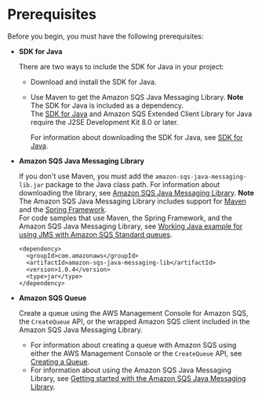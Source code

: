 # Prerequisites<a name="prerequisites"></a>

Before you begin, you must have the following prerequisites:
+ **SDK for Java**

  There are two ways to include the SDK for Java in your project:
  + Download and install the SDK for Java\.
  + Use Maven to get the Amazon SQS Java Messaging Library\.
**Note**  
The SDK for Java is included as a dependency\.  
The [SDK for Java](https://aws.amazon.com/sdkforjava/) and Amazon SQS Extended Client Library for Java require the J2SE Development Kit 8\.0 or later\.

    For information about downloading the SDK for Java, see [SDK for Java](https://aws.amazon.com/sdkforjava/)\.
+ **Amazon SQS Java Messaging Library** 

  If you don't use Maven, you must add the `amazon-sqs-java-messaging-lib.jar` package to the Java class path\. For information about downloading the library, see [Amazon SQS Java Messaging Library](https://github.com/awslabs/amazon-sqs-java-messaging-lib)\.
**Note**  
The Amazon SQS Java Messaging Library includes support for [Maven](http://maven.apache.org/) and the [Spring Framework](http://projects.spring.io/spring-framework/)\.  
For code samples that use Maven, the Spring Framework, and the Amazon SQS Java Messaging Library, see [Working Java example for using JMS with Amazon SQS Standard queues](sqs-jms-code-examples.md)\.  

  ```
  <dependency>
    <groupId>com.amazonaws</groupId>
    <artifactId>amazon-sqs-java-messaging-lib</artifactId>
    <version>1.0.4</version>
    <type>jar</type>
  </dependency>
  ```
+ **Amazon SQS Queue**

  Create a queue using the AWS Management Console for Amazon SQS, the `CreateQueue` API, or the wrapped Amazon SQS client included in the Amazon SQS Java Messaging Library\.
  + For information about creating a queue with Amazon SQS using either the AWS Management Console or the `CreateQueue` API, see [Creating a Queue](sqs-create-queue.md)\.
  + For information about using the Amazon SQS Java Messaging Library, see [Getting started with the Amazon SQS Java Messaging Library](getting-started.md)\.
